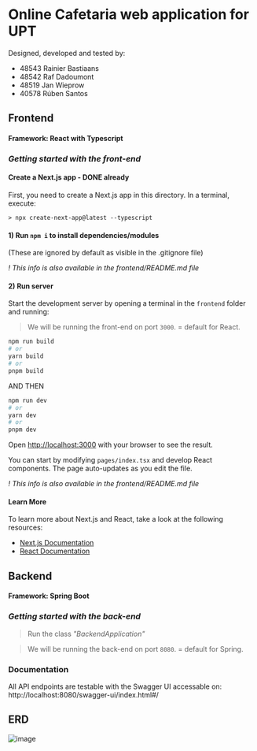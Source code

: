 # Online Cafetaria web application for UPT
Designed, developed and tested by:
- 48543 Rainier Bastiaans
- 48542 Raf Dadoumont
- 48519 Jan Wieprow
- 40578 Rúben Santos

## Frontend 
#### Framework: React with Typescript
### *Getting started with the front-end*
#### Create a Next.js app - DONE already

First, you need to create a Next.js app in this directory. In a terminal, execute:

```console
> npx create-next-app@latest --typescript
```

#### 1) Run `npm i` to install dependencies/modules
(These are ignored by default as visible in the .gitignore file)

*! This info is also available in the frontend/README.md file*

#### 2) Run server
Start the development server by opening a terminal in the `frontend` folder and running:

> We will be running the front-end on port `3000`. = default for React.

```bash
npm run build 
# or
yarn build
# or
pnpm build
```

AND THEN

```bash
npm run dev
# or
yarn dev
# or
pnpm dev
```

Open [http://localhost:3000](http://localhost:3000) with your browser to see the result.

You can start by modifying `pages/index.tsx` and develop React components. 
The page auto-updates as you edit the file.

*! This info is also available in the frontend/README.md file*

#### Learn More

To learn more about Next.js and React, take a look at the following resources:

-   [Next.js Documentation](https://nextjs.org/docs)
-   [React Documentation](https://reactjs.org/docs/getting-started.html)

## Backend 
#### Framework: Spring Boot

### *Getting started with the back-end*
> Run the class *"BackendApplication"*

> We will be running the back-end on port `8080`. = default for Spring.


### Documentation
All API endpoints are testable with the Swagger UI accessable on:
http://localhost:8080/swagger-ui/index.html#/

## ERD
![image](https://github.com/Rafdadoumont/UPT-Online-Cafetaria/assets/78793435/01fead0c-d8e9-47fd-838a-64e76a1a0608)

